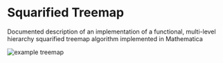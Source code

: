 # Squarified Treemap

Documented description of an implementation of a functional, multi-level hierarchy squarified treemap algorithm implemented in Mathematica

![example treemap](https://raw.github.com/jeffreystarr/SquarifiedTreemap/master/images/ExampleTreemap.png)

